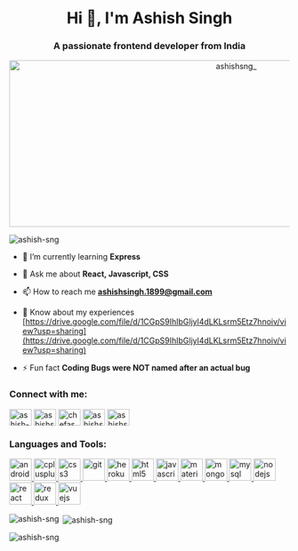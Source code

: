 <h1 align="center">Hi 👋, I'm Ashish Singh </h1>
<h3 align="center">A passionate frontend developer from India</h3>
<p align="center">
<img align="center" src="https://user-images.githubusercontent.com/68745052/220556158-b80e6004-29e6-4add-aa94-994ae4f4c6fb.gif" alt="ashishsng_" height="300" width="800" />
 </p>

<p align="left"> <img src="https://komarev.com/ghpvc/?username=ashish-sng&label=Profile%20views&color=0e75b6&style=flat" alt="ashish-sng" /> </p>

- 🌱 I’m currently learning **Express**

- 💬 Ask me about **React, Javascript, CSS**

- 📫 How to reach me **ashishsingh.1899@gmail.com**

- 📄 Know about my experiences [https://drive.google.com/file/d/1CGpS9IhIbGljyl4dLKLsrm5Etz7hnoiv/view?usp=sharing](https://drive.google.com/file/d/1CGpS9IhIbGljyl4dLKLsrm5Etz7hnoiv/view?usp=sharing)

- ⚡ Fun fact **Coding Bugs were NOT named after an actual bug**

<h3 align="left">Connect with me:</h3>
<p align="left">
<a href="https://linkedin.com/in/ashish-sng" target="blank"><img align="center" src="https://user-images.githubusercontent.com/68745052/220546239-6313d6ea-a4a3-4ff7-9c52-a5a6cb329790.png" alt="ashish-sng" height="30" width="40" /></a>
<a href="https://instagram.com/ashishsng_" target="blank"><img align="center" src="https://user-images.githubusercontent.com/68745052/220547450-4c4d817d-0a04-437b-b0aa-07e710051cbb.png" alt="ashishsng_" height="30" width="40" /></a>
<a href="https://www.codechef.com/users/chefashish" target="blank"><img align="center" src="https://user-images.githubusercontent.com/68745052/220547431-e83d88a2-0da7-45f0-aa1c-17b7a7bc1fa1.png" alt="chefashish" height="30" width="40" /></a>
<a href="https://www.leetcode.com/ashishsng" target="blank"><img align="center" src="https://user-images.githubusercontent.com/68745052/220547210-4bbf1ba2-fcf7-454c-8e10-f720cf99e118.png" alt="ashishsng" height="30" width="40" /></a>
<a href="https://auth.geeksforgeeks.org/user/ashishsng_" target="blank"><img align="center" src="https://user-images.githubusercontent.com/68745052/220547409-5acf2618-6282-4d60-b504-0fd8fbb5e902.png" alt="ashishsng_" height="30" width="40" /></a>
</p>

<h3 align="left">Languages and Tools:</h3>
<p align="left"> <a href="https://developer.android.com" target="_blank" rel="noreferrer"> <img src="https://user-images.githubusercontent.com/68745052/220549573-9709cd46-d52d-425b-8214-f37a350a0560.png" alt="android" width="40" height="40"/> </a> 
<a href="https://www.w3schools.com/cpp/" target="_blank" rel="noreferrer"> <img src="https://user-images.githubusercontent.com/68745052/220549577-ac9a79e3-f759-4c81-b5dd-fe166b5625a9.png" alt="cplusplus" width="40" height="40"/> </a> 
<a href="https://www.w3schools.com/css/" target="_blank" rel="noreferrer"> <img src="https://user-images.githubusercontent.com/68745052/220549570-bb1d01ef-1b0e-43af-b595-e17b33d004c0.png" alt="css3" width="40" height="40"/> </a> 
<a href="https://git-scm.com/" target="_blank" rel="noreferrer"> <img src="https://www.vectorlogo.zone/logos/git-scm/git-scm-icon.svg" alt="git" width="40" height="40"/> </a> 
<a href="https://heroku.com" target="_blank" rel="noreferrer"> <img src="https://www.vectorlogo.zone/logos/heroku/heroku-icon.svg" alt="heroku" width="40" height="40"/> </a> 
<a href="https://www.w3.org/html/" target="_blank" rel="noreferrer"> <img src="https://user-images.githubusercontent.com/68745052/220549588-ff10ba47-2c99-4e64-8a1c-52783d557b0b.png" alt="html5" width="40" height="40"/> </a> 
<a href="https://developer.mozilla.org/en-US/docs/Web/JavaScript" target="_blank" rel="noreferrer"> <img src="https://user-images.githubusercontent.com/68745052/220549578-a35be6c6-f376-4490-90b4-aa7d62a6ca53.png" alt="javascript" width="40" height="40"/> </a> 
<a href="https://materializecss.com/" target="_blank" rel="noreferrer"> <img src="https://user-images.githubusercontent.com/68745052/220549561-d1d2ab6a-574e-4475-b29f-04e6f7c854a1.png" alt="materialize" width="40" height="40"/> </a> 
<a href="https://www.mongodb.com/" target="_blank" rel="noreferrer"> <img src="https://user-images.githubusercontent.com/68745052/220549581-0bd0615c-af3d-4d85-96d5-b8696c7ec5b6.png" alt="mongodb" width="40" height="40"/> </a> 
<a href="https://www.mysql.com/" target="_blank" rel="noreferrer"> <img src="https://user-images.githubusercontent.com/68745052/220549566-f2da73a8-2ab7-4f4f-b0ca-87127c0cc2f3.png" alt="mysql" width="40" height="40"/> </a> 
<a href="https://nodejs.org" target="_blank" rel="noreferrer"> <img src="https://user-images.githubusercontent.com/68745052/220549556-a6eef7aa-0e53-45bd-aae3-bc0cf6042478.png" alt="nodejs" width="40" height="40"/> </a> 
<a href="https://reactjs.org/" target="_blank" rel="noreferrer"> <img src="https://user-images.githubusercontent.com/68745052/220549550-c7de0bd6-974d-424a-a4ee-0c32a3f22074.png" alt="react" width="40" height="40"/> </a>  
<a href="https://redux.js.org" target="_blank" rel="noreferrer"> <img src="https://user-images.githubusercontent.com/68745052/220549572-b6283d76-ed9b-48c3-9423-23304209ed91.png" alt="redux" width="40" height="40"/> </a> 
<a href="https://vuejs.org/" target="_blank" rel="noreferrer"> <img src="https://user-images.githubusercontent.com/68745052/220549584-849f2fd2-6760-4085-ae2e-9c1bf2496975.png" alt="vuejs" width="40" height="40"/> </a> </p>

<p><img align="left" src="https://github-readme-stats.vercel.app/api/top-langs?username=ashish-sng&show_icons=true&locale=en&layout=compact" alt="ashish-sng" /></p>

<p>&nbsp;<img align="center" src="https://github-readme-stats.vercel.app/api?username=ashish-sng&show_icons=true&locale=en" alt="ashish-sng" /></p>

<p><img align="center" src="https://github-readme-streak-stats.herokuapp.com/?user=ashish-sng&" alt="ashish-sng" /></p>
